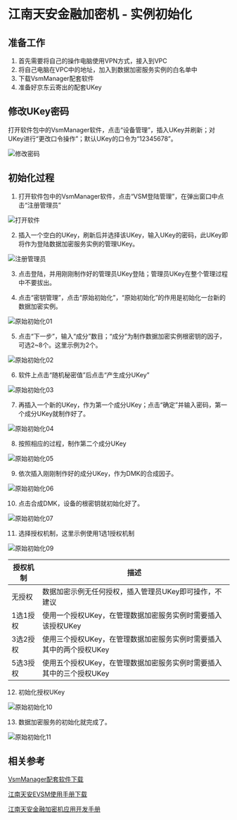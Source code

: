 # 江南天安金融加密机 - 实例初始化

## 准备工作

1. 首先需要将自己的操作电脑使用VPN方式，接入到VPC
2. 将自己电脑在VPC中的地址，加入到数据加密服务实例的白名单中
3. 下载VsmManager配套软件
4. 准备好京东云寄出的配套UKey

## 修改UKey密码

打开软件包中的VsmManager软件，点击“设备管理”，插入UKey并刷新；对UKey进行“更改口令操作”；默认UKey的口令为“12345678”。

![修改密码](/image/JDCloudHSM/Tass/修改密码.png)

## 初始化过程

1. 打开软件包中的VsmManager软件，点击“VSM登陆管理”，在弹出窗口中点击“注册管理员”

![打开软件](/image/JDCloudHSM/Tass/打开软件.png)

2. 插入一个空白的UKey，刷新后并选择该UKey，输入UKey的密码，此UKey即将作为登陆数据加密服务实例的管理UKey。

![注册管理员](/image/JDCloudHSM/Tass/注册管理员.png)

3. 点击登陆，并用刚刚制作好的管理员UKey登陆；管理员UKey在整个管理过程中不要拔出。

4. 点击“密钥管理”，点击“原始初始化”，“原始初始化”的作用是初始化一台新的数据加密实例。

![原始初始化01](/image/JDCloudHSM/Tass/原始初始化01.png)

5. 点击“下一步”，输入“成分”数目；“成分”为制作数据加密实例根密钥的因子，可选2~8个。这里示例为2个。

![原始初始化02](/image/JDCloudHSM/Tass/原始初始化02.png)

6. 软件上点击“随机秘密值”后点击“产生成分UKey”

![原始初始化03](/image/JDCloudHSM/Tass/原始初始化03.png)

7. 再插入一个新的UKey，作为第一个成分UKey；点击“确定”并输入密码，第一个成分UKey就制作好了。

![原始初始化04](/image/JDCloudHSM/Tass/原始初始化04.png)

8. 按照相应的过程，制作第二个成分UKey

![原始初始化05](/image/JDCloudHSM/Tass/原始初始化05.png)

9. 依次插入刚刚制作好的成分UKey，作为DMK的合成因子。

![原始初始化06](/image/JDCloudHSM/Tass/原始初始化06.png)

10. 点击合成DMK，设备的根密钥就初始化好了。

![原始初始化07](/image/JDCloudHSM/Tass/原始初始化07.png)

11. 选择授权机制，这里示例使用1选1授权机制

![原始初始化09](/image/JDCloudHSM/Tass/原始初始化09.png)

| 授权机制 | 描述 |
| -- | -- |
| 无授权 | 数据加密示例无任何授权，插入管理员UKey即可操作，不建议 |
| 1选1授权 | 使用一个授权UKey，在管理数据加密服务实例时需要插入该授权UKey |
| 3选2授权 | 使用三个授权UKey，在管理数据加密服务实例时需要插入其中的两个授权UKey |
| 5选3授权 | 使用五个授权UKey，在管理数据加密服务实例时需要插入其中的三个授权UKey |

12. 初始化授权UKey

![原始初始化10](/image/JDCloudHSM/Tass/原始初始化10.png)

13. 数据加密服务的初始化就完成了。

![原始初始化11](/image/JDCloudHSM/Tass/原始初始化11.png)


## 相关参考

[VsmManager配套软件下载](https://docs-downloads.s3.cn-north-1.jdcloud-oss.com/CloudHSM/VsmManager_1.2.2.15.rar)

[江南天安EVSM使用手册下载](/image/JDCloudHSM/云加密服务-EVSM管理工具用户使用手册V1.3.pdf)

[江南天安金融加密机应用开发手册](/image/JDCloudHSM/江南天安金融数据密码机应用开发手册_V1.48.pdf)
